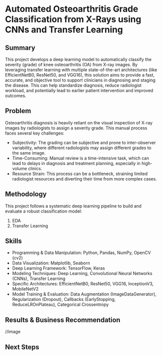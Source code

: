 # Automated Osteoarthritis Grade Classification from X-Rays using CNNs and Transfer Learning

## Summary
This project develops a deep learning model to automatically classify the severity (grade) of knee osteoarthritis (OA) from X-ray images. By leveraging transfer learning with multiple state-of-the-art architectures (like EfficientNetB0, ResNet50, and VGG16), this solution aims to provide a fast, accurate, and objective tool to support clinicians in diagnosing and staging the disease. This can help standardize diagnosis, reduce radiologist workload, and potentially lead to earlier patient intervention and improved outcomes.

## Problem
Osteoarthritis diagnosis is heavily reliant on the visual inspection of X-ray images by radiologists to assign a severity grade. This manual process faces several key challenges:
- Subjectivity: The grading can be subjective and prone to inter-observer variability, where different radiologists may assign different grades to the same image.
- Time-Consuming: Manual review is a time-intensive task, which can lead to delays in diagnosis and treatment planning, especially in high-volume clinics.
- Resource Strain: This process can be a bottleneck, straining limited radiologist resources and diverting their time from more complex cases.

## Methodology
This project follows a systematic deep learning pipeline to build and evaluate a robust classification model:
1. EDA
2. Transfer Learning

## Skills
- Programming & Data Manipulation: Python, Pandas, NumPy, OpenCV (cv2)
- Data Visualization: Matplotlib, Seaborn
- Deep Learning Framework: TensorFlow, Keras
- Modeling Techniques: Deep Learning, Convolutional Neural Networks (CNNs), Transfer Learning
- Specific Architectures: EfficientNetB0, ResNet50, VGG16, InceptionV3, MobileNetV2
- Model Training & Evaluation: Data Augmentation (ImageDataGenerator), Regularization (Dropout), Callbacks (EarlyStopping, ReduceLROnPlateau), Categorical Crossentropy

## Results & Business Recommendation
//image


## Next Steps
